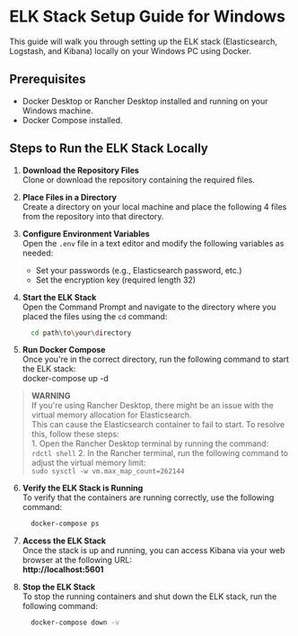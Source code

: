 # ELK Stack Setup Guide for Windows

This guide will walk you through setting up the ELK stack (Elasticsearch, Logstash, and Kibana) locally on your Windows PC using Docker.

## Prerequisites
- Docker Desktop or Rancher Desktop installed and running on your Windows machine.
- Docker Compose installed.

## Steps to Run the ELK Stack Locally

1. **Download the Repository Files**  
   Clone or download the repository containing the required files.


2. **Place Files in a Directory**  
   Create a directory on your local machine and place the following 4 files from the repository into that directory.


3. **Configure Environment Variables**  
   Open the `.env` file in a text editor and modify the following variables as needed:  
   - Set your passwords (e.g., Elasticsearch password, etc.)
   - Set the encryption key (required length 32)


4. **Start the ELK Stack**  
   Open the Command Prompt and navigate to the directory where you placed the files using the `cd` command:
   ```bash
     cd path\to\your\directory
   ```

   
6. **Run Docker Compose**  
   Once you're in the correct directory, run the following command to start the ELK stack:  
     docker-compose up -d

   
>   **WARNING**  
>If you're using Rancher Desktop, there might be an issue with the virtual memory allocation for Elasticsearch.  
> This can cause the Elasticsearch container to fail to start. To resolve this, follow these steps:  
>      1. Open the Rancher Desktop terminal by running the command:  
>      ```
>         rdctl shell
>      ```
>      2. In the Rancher terminal, run the following command to adjust the virtual memory limit:  
>      ```
>         sudo sysctl -w vm.max_map_count=262144
>      ```


6. **Verify the ELK Stack is Running**  
   To verify that the containers are running correctly, use the following command:
   ```bash
     docker-compose ps
   ```


8. **Access the ELK Stack**  
   Once the stack is up and running, you can access Kibana via your web browser at the following URL:  
     **http://localhost:5601**

   
9. **Stop the ELK Stack**  
   To stop the running containers and shut down the ELK stack, run the following command:
   ```bash
     docker-compose down -v
   ```


